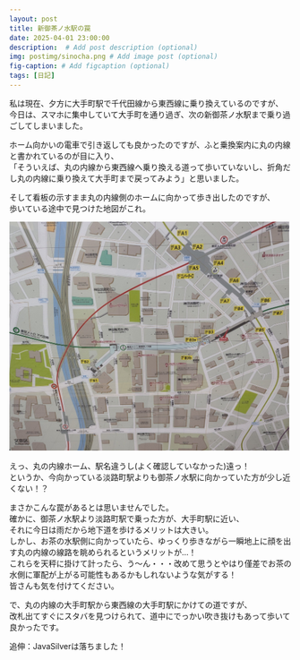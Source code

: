 ```yaml
---
layout: post
title: 新御茶ノ水駅の罠
date: 2025-04-01 23:00:00
description:  # Add post description (optional)
img: postimg/sinocha.png # Add image post (optional)
fig-caption: # Add figcaption (optional)
tags: [日記]
---
```


私は現在、夕方に大手町駅で千代田線から東西線に乗り換えているのですが、<br>
今日は、スマホに集中していて大手町を通り過ぎ、次の新御茶ノ水駅まで乗り過ごしてしまいました。

ホーム向かいの電車で引き返しても良かったのですが、ふと乗換案内に丸の内線と書かれているのが目に入り、<br>
「そういえば、丸の内線から東西線へ乗り換える道って歩いていないし、折角だし丸の内線に乗り換えて大手町まで戻ってみよう」と思いました。

そして看板の示すまま丸の内線側のホームに向かって歩き出したのですが、<br>
歩いている途中で見つけた地図がこれ。

<img src="../assets/img/postimg/sinocha-2.png" alt="新御茶ノ水地下看板" style="width: 500px; height: auto;"><br>

えっ、丸の内線ホーム、駅名違うし(よく確認していなかった)遠っ！<br>
というか、今向かっている淡路町駅よりも御茶ノ水駅に向かっていた方が少し近くない！？

まさかこんな罠があるとは思いませんでした。<br>
確かに、御茶ノ水駅より淡路町駅で乗った方が、大手町駅に近い、<br>
それに今日は雨だから地下道を歩けるメリットは大きい。<br>
しかし、お茶の水駅側に向かっていたら、ゆっくり歩きながら一瞬地上に顔を出す丸の内線の線路を眺められるというメリットが…！<br>
これらを天秤に掛けて計ったら、う～ん・・・改めて思うとやはり僅差でお茶の水側に軍配が上がる可能性もあるかもしれないような気がする！<br>
皆さんも気を付けてください。

で、丸の内線の大手町駅から東西線の大手町駅にかけての道ですが、<br>
改札出てすぐにスタバを見つけられて、道中にでっかい吹き抜けもあって歩いて良かったです。


追伸：JavaSilverは落ちました！
